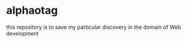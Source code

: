 alphaotag
=========

this repository is to save my particular discovery in the domain of Web development
